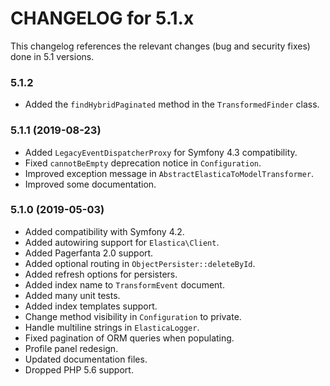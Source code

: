 CHANGELOG for 5.1.x
===================

This changelog references the relevant changes (bug and security fixes) done
in 5.1 versions.

### 5.1.2

* Added the `findHybridPaginated` method in the `TransformedFinder` class.

### 5.1.1 (2019-08-23)

* Added `LegacyEventDispatcherProxy` for Symfony 4.3 compatibility.
* Fixed `cannotBeEmpty` deprecation notice in `Configuration`.
* Improved exception message in `AbstractElasticaToModelTransformer`.
* Improved some documentation.

### 5.1.0 (2019-05-03)

* Added compatibility with Symfony 4.2.
* Added autowiring support for `Elastica\Client`.
* Added Pagerfanta 2.0 support.
* Added optional routing in `ObjectPersister::deleteById`.
* Added refresh options for persisters.
* Added index name to `TransformEvent` document.
* Added many unit tests.
* Added index templates support.
* Change method visibility in `Configuration` to private.
* Handle multiline strings in `ElasticaLogger`.
* Fixed pagination of ORM queries when populating.
* Profile panel redesign.
* Updated documentation files.
* Dropped PHP 5.6 support.
